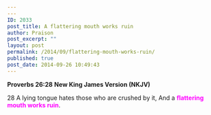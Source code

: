 ```yaml
---
---
ID: 2033
post_title: A flattering mouth works ruin
author: Praison
post_excerpt: ""
layout: post
permalink: /2014/09/flattering-mouth-works-ruin/
published: true
post_date: 2014-09-26 10:49:43
---
```

<strong>Proverbs 26:28</strong>
<strong> New King James Version (NKJV)</strong>

28 A lying tongue hates those who are crushed by it,
And a <span style="color: #ff00ff;"><strong>flattering mouth works ruin</strong></span>.